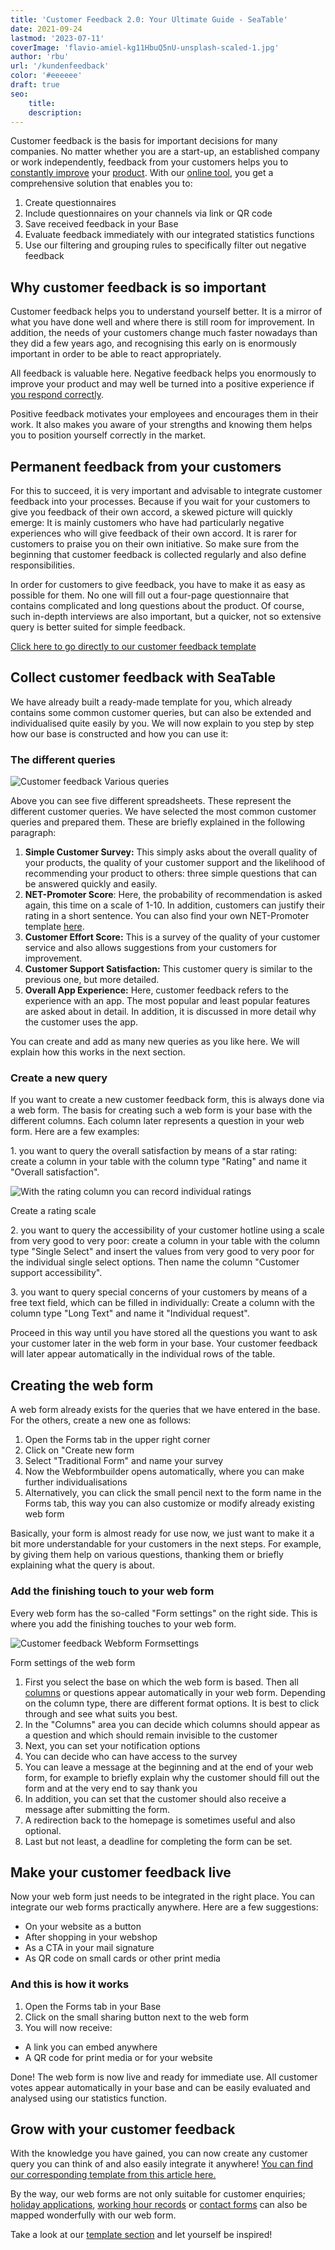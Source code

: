 ```yaml
---
title: 'Customer Feedback 2.0: Your Ultimate Guide - SeaTable'
date: 2021-09-24
lastmod: '2023-07-11'
coverImage: 'flavio-amiel-kg11HbuQ5nU-unsplash-scaled-1.jpg'
author: 'rbu'
url: '/kundenfeedback'
color: '#eeeeee'
draft: true
seo:
    title:
    description:
---
```


Customer feedback is the basis for important decisions for many companies. No matter whether you are a start-up, an established company or work independently, feedback from your customers helps you to [constantly improve](https://blog.ekomi.com/2019/10/24/6-schritte-zum-business-wachstum-durch-kundenfeedback/) your [product](https://blog.ekomi.com/2019/10/24/6-schritte-zum-business-wachstum-durch-kundenfeedback/). With our [online tool](https://seatable.io/en/vorlage/ku9n1tyosmmho-8trn7rdg/), you get a comprehensive solution that enables you to:

1. Create questionnaires
2. Include questionnaires on your channels via link or QR code
3. Save received feedback in your Base
4. Evaluate feedback immediately with our integrated statistics functions
5. Use our filtering and grouping rules to specifically filter out negative feedback

## Why customer feedback is so important

Customer feedback helps you to understand yourself better. It is a mirror of what you have done well and where there is still room for improvement. In addition, the needs of your customers change much faster nowadays than they did a few years ago, and recognising this early on is enormously important in order to be able to react appropriately.

All feedback is valuable here. Negative feedback helps you enormously to improve your product and may well be turned into a positive experience if [you respond correctly](https://seatable.io/en/negatives-kundenfeedback/).

Positive feedback motivates your employees and encourages them in their work. It also makes you aware of your strengths and knowing them helps you to position yourself correctly in the market.

## Permanent feedback from your customers

For this to succeed, it is very important and advisable to integrate customer feedback into your processes. Because if you wait for your customers to give you feedback of their own accord, a skewed picture will quickly emerge: It is mainly customers who have had particularly negative experiences who will give feedback of their own accord. It is rarer for customers to praise you on their own initiative. So make sure from the beginning that customer feedback is collected regularly and also define responsibilities.

In order for customers to give feedback, you have to make it as easy as possible for them. No one will fill out a four-page questionnaire that contains complicated and long questions about the product. Of course, such in-depth interviews are also important, but a quicker, not so extensive query is better suited for simple feedback.

[Click here to go directly to our customer feedback template](https://seatable.io/en/vorlage/ku9n1tyosmmho-8trn7rdg/)

## Collect customer feedback with SeaTable

We have already built a ready-made template for you, which already contains some common customer queries, but can also be extended and individualised quite easily by you. We will now explain to you step by step how our base is constructed and how you can use it:

### The different queries

![Customer feedback Various queries ](images/Bildschirmfoto-2021-09-22-um-11.07.11.png)

Above you can see five different spreadsheets. These represent the different customer queries. We have selected the most common customer queries and prepared them. These are briefly explained in the following paragraph:

1. **Simple Customer Survey:** This simply asks about the overall quality of your products, the quality of your customer support and the likelihood of recommending your product to others: three simple questions that can be answered quickly and easily.
2. **NET-Promoter Score**: Here, the probability of recommendation is asked again, this time on a scale of 1-10. In addition, customers can justify their rating in a short sentence. You can also find your own NET-Promoter template [here](https://seatable.io/en/vorlage/wcmmq-i4qp-euwa7zh52sg/).
3. **Customer Effort Score:** This is a survey of the quality of your customer service and also allows suggestions from your customers for improvement.
4. **Customer Support Satisfaction:** This customer query is similar to the previous one, but more detailed.
5. **Overall App Experience:** Here, customer feedback refers to the experience with an app. The most popular and least popular features are asked about in detail. In addition, it is discussed in more detail why the customer uses the app.

You can create and add as many new queries as you like here. We will explain how this works in the next section.

### Create a new query

If you want to create a new customer feedback form, this is always done via a web form. The basis for creating such a web form is your base with the different columns. Each column later represents a question in your web form. Here are a few examples:

1\. you want to query the overall satisfaction by means of a star rating: create a column in your table with the column type "Rating" and name it "Overall satisfaction".

![With the rating column you can record individual ratings](images/Rating-Form.png)

Create a rating scale

2\. you want to query the accessibility of your customer hotline using a scale from very good to very poor: create a column in your table with the column type "Single Select" and insert the values from very good to very poor for the individual single select options. Then name the column "Customer support accessibility".

3\. you want to query special concerns of your customers by means of a free text field, which can be filled in individually: Create a column with the column type "Long Text" and name it "Individual request".

Proceed in this way until you have stored all the questions you want to ask your customer later in the web form in your base. Your customer feedback will later appear automatically in the individual rows of the table.

## Creating the web form

A web form already exists for the queries that we have entered in the base. For the others, create a new one as follows:

1. Open the Forms tab in the upper right corner
2. Click on "Create new form
3. Select "Traditional Form" and name your survey
4. Now the Webformbuilder opens automatically, where you can make further individualisations
5. Alternatively, you can click the small pencil next to the form name in the Forms tab, this way you can also customize or modify already existing web form

Basically, your form is almost ready for use now, we just want to make it a bit more understandable for your customers in the next steps. For example, by giving them help on various questions, thanking them or briefly explaining what the query is about.

### Add the finishing touch to your web form

Every web form has the so-called "Form settings" on the right side. This is where you add the finishing touches to your web form.

![Customer feedback Webform Formsettings ](images/Bildschirmfoto-2021-09-22-um-11.26.29.png)

Form settings of the web form

1. First you select the base on which the web form is based. Then all [columns](https://seatable.io/en/docs/handbuch/seatable-nutzen/feld-typen/) or questions appear automatically in your web form. Depending on the column type, there are different format options. It is best to click through and see what suits you best.
2. In the "Columns" area you can decide which columns should appear as a question and which should remain invisible to the customer
3. Next, you can set your notification options
4. You can decide who can have access to the survey
5. You can leave a message at the beginning and at the end of your web form, for example to briefly explain why the customer should fill out the form and at the very end to say thank you
6. In addition, you can set that the customer should also receive a message after submitting the form.
7. A redirection back to the homepage is sometimes useful and also optional.
8. Last but not least, a deadline for completing the form can be set.

## Make your customer feedback live

Now your web form just needs to be integrated in the right place. You can integrate our web forms practically anywhere. Here are a few suggestions:

- On your website as a button
- After shopping in your webshop
- As a CTA in your mail signature
- As QR code on small cards or other print media

### And this is how it works

1. Open the Forms tab in your Base
2. Click on the small sharing button next to the web form
3. You will now receive:

- A link you can embed anywhere
- A QR code for print media or for your website

Done! The web form is now live and ready for immediate use. All customer votes appear automatically in your base and can be easily evaluated and analysed using our statistics function.

## Grow with your customer feedback

With the knowledge you have gained, you can now create any customer query you can think of and also easily integrate it anywhere! [You can find our corresponding template from this article here.](https://seatable.io/en/vorlage/ku9n1tyosmmho-8trn7rdg/)

By the way, our web forms are not only suitable for customer enquiries; [holiday applications](https://seatable.io/en/vorlage/uc5kqmjeri6plk5xozayxw/), [working hour records](https://seatable.io/en/vorlage/dkcp4_k3rnsb4d9sskb6qw/) or [contact forms](https://seatable.io/en/vorlage/hgfag3__tz2ws_bnkaedwq/) can also be mapped wonderfully with our web form.

Take a look at our [template section](https://seatable.io/en/docs/templates/) and let yourself be inspired!
